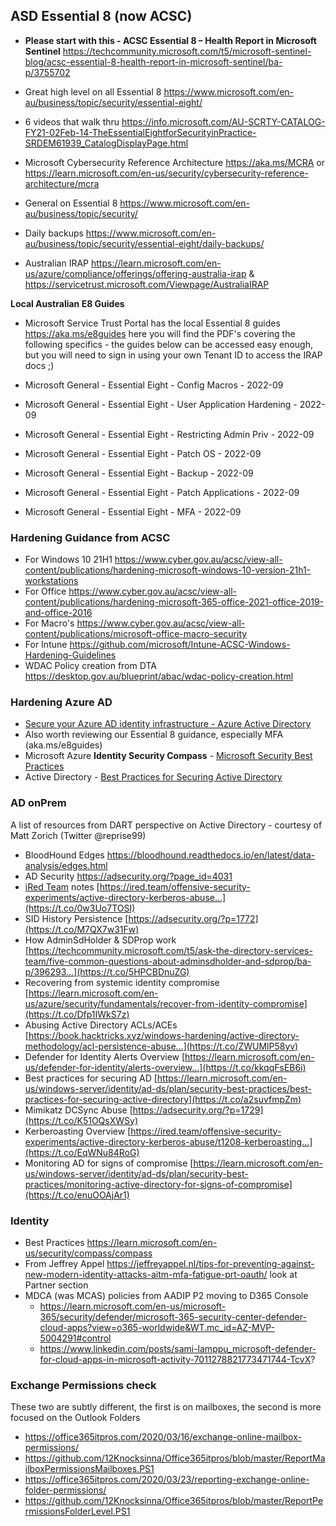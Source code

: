 ## **ASD Essential 8 (now ACSC)**

-   **Please start with this - ACSC Essential 8 – Health Report in Microsoft Sentinel**
<https://techcommunity.microsoft.com/t5/microsoft-sentinel-blog/acsc-essential-8-health-report-in-microsoft-sentinel/ba-p/3755702>

-   Great high level on all Essential 8
<https://www.microsoft.com/en-au/business/topic/security/essential-eight/>
-   6 videos that walk thru
<https://info.microsoft.com/AU-SCRTY-CATALOG-FY21-02Feb-14-TheEssentialEightforSecurityinPractice-SRDEM61939_CatalogDisplayPage.html>
-   Microsoft Cybersecurity Reference Architecture
 <https://aka.ms/MCRA> or <https://learn.microsoft.com/en-us/security/cybersecurity-reference-architecture/mcra>
-   General on Essential 8
<https://www.microsoft.com/en-au/business/topic/security/>
-   Daily backups
<https://www.microsoft.com/en-au/business/topic/security/essential-eight/daily-backups/>
-   Australian IRAP
<https://learn.microsoft.com/en-us/azure/compliance/offerings/offering-australia-irap> & <https://servicetrust.microsoft.com/Viewpage/AustraliaIRAP>

**Local Australian E8 Guides**
-   Microsoft Service Trust Portal has the local Essential 8 guides  <https://aka.ms/e8guides> here you will find the PDF's covering the following specifics - the guides below can be accessed easy enough, but you will need to sign in using your own Tenant ID to access the IRAP docs ;)

- 	Microsoft General - Essential Eight - Config Macros - 2022-09
-   Microsoft General - Essential Eight - User Application Hardening - 2022-09
-   Microsoft General - Essential Eight - Restricting Admin Priv - 2022-09
- 	Microsoft General - Essential Eight - Patch OS - 2022-09
- 	Microsoft General - Essential Eight - Backup - 2022-09
-   Microsoft General - Essential Eight - Patch Applications - 2022-09
-   Microsoft General - Essential Eight - MFA - 2022-09

### **Hardening Guidance from ACSC**

-   For Windows 10 21H1
<https://www.cyber.gov.au/acsc/view-all-content/publications/hardening-microsoft-windows-10-version-21h1-workstations>
-   For Office
<https://www.cyber.gov.au/acsc/view-all-content/publications/hardening-microsoft-365-office-2021-office-2019-and-office-2016>
-   For Macro's
<https://www.cyber.gov.au/acsc/view-all-content/publications/microsoft-office-macro-security>
-   For Intune
<https://github.com/microsoft/Intune-ACSC-Windows-Hardening-Guidelines>
-   WDAC Policy creation from DTA
<https://desktop.gov.au/blueprint/abac/wdac-policy-creation.html>

### **Hardening Azure AD**

-   [Secure your Azure AD identity infrastructure - Azure Active Directory](https://learn.microsoft.com/en-us/azure/security/fundamentals/steps-secure-identity)
-   Also worth reviewing our Essential 8 guidance, especially MFA (aka.ms/e8guides)
-   Microsoft Azure **Identity Security Compass** - [Microsoft Security Best Practices](https://learn.microsoft.com/en-us/security/compass/compass)
-   Active Directory - [Best Practices for Securing Active Directory](https://learn.microsoft.com/en-us/windows-server/identity/ad-ds/plan/security-best-practices/best-practices-for-securing-active-directory)

### **AD onPrem**

A list of resources from DART perspective on Active Directory - courtesy
of Matt Zorich (Twitter @reprise99)

-   BloodHound Edges
<https://bloodhound.readthedocs.io/en/latest/data-analysis/edges.html>
-   AD Security
<https://adsecurity.org/?page_id=4031>
-   [iRed Team](https://t.co/Y4BRxwdLu5) notes
[https://ired.team/offensive-security-experiments/active-directory-kerberos-abuse...](https://t.co/0w3Uo7TOSI)
-   SID History Persistence
[https://adsecurity.org/?p=1772](https://t.co/M7QX7w31Fw)
-   How AdminSdHolder & SDProp work
[https://techcommunity.microsoft.com/t5/ask-the-directory-services-team/five-common-questions-about-adminsdholder-and-sdprop/ba-p/396293...](https://t.co/5HPCBDnuZG)
-   Recovering from systemic identity compromise
[https://learn.microsoft.com/en-us/azure/security/fundamentals/recover-from-identity-compromise](https://t.co/Dfp1IWkS7z)
-   Abusing Active Directory ACLs/ACEs
[https://book.hacktricks.xyz/windows-hardening/active-directory-methodology/acl-persistence-abuse...](https://t.co/ZWUMlP58yv)
-   Defender for Identity Alerts Overview
[https://learn.microsoft.com/en-us/defender-for-identity/alerts-overview...](https://t.co/kkqqFsEB6i)
-   Best practices for securing AD
[https://learn.microsoft.com/en-us/windows-server/identity/ad-ds/plan/security-best-practices/best-practices-for-securing-active-directory](https://t.co/a2suvfmpZm)
-   Mimikatz DCSync Abuse
[https://adsecurity.org/?p=1729](https://t.co/K51OQsXWSy)
-   Kerberoasting Overview
[https://ired.team/offensive-security-experiments/active-directory-kerberos-abuse/t1208-kerberoasting...](https://t.co/EqWNu84RoG)
-   Monitoring AD for signs of compromise
[https://learn.microsoft.com/en-us/windows-server/identity/ad-ds/plan/security-best-practices/monitoring-active-directory-for-signs-of-compromise](https://t.co/enuOOAjAr1)

### **Identity**

-   Best Practices
<https://learn.microsoft.com/en-us/security/compass/compass>
-   From Jeffrey Appel
<https://jeffreyappel.nl/tips-for-preventing-against-new-modern-identity-attacks-aitm-mfa-fatigue-prt-oauth/>
    look at Partner section
-   MDCA (was MCAS) policies from AADIP P2 moving to D365 Console
    -   <https://learn.microsoft.com/en-us/microsoft-365/security/defender/microsoft-365-security-center-defender-cloud-apps?view=o365-worldwide&WT.mc_id=AZ-MVP-5004291#control>
    -   <https://www.linkedin.com/posts/sami-lamppu_microsoft-defender-for-cloud-apps-in-microsoft-activity-7011278821773471744-TcvX>?

### **Exchange Permissions check**

These two are subtly different, the first is on mailboxes, the second is
more focused on the Outlook Folders

-   <https://office365itpros.com/2020/03/16/exchange-online-mailbox-permissions/>
-    <https://github.com/12Knocksinna/Office365itpros/blob/master/ReportMailboxPermissionsMailboxes.PS1>
-   <https://office365itpros.com/2020/03/23/reporting-exchange-online-folder-permissions/>
-    <https://github.com/12Knocksinna/Office365itpros/blob/master/ReportPermissionsFolderLevel.PS1>

